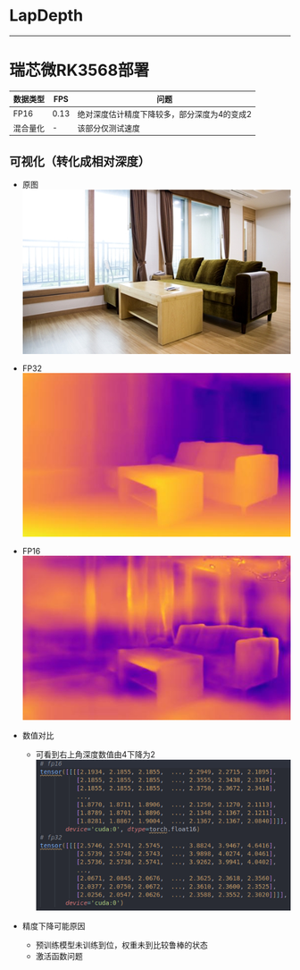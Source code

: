 LapDepth
===
---
# 瑞芯微RK3568部署
|数据类型|FPS|问题|
|--|--|--|
|FP16|0.13|绝对深度估计精度下降较多，部分深度为4的变成2|
|混合量化|-|该部分仅测试速度|

## 可视化（转化成相对深度）
- 原图
  ![image](./pictures/nyu_demo.jpg)
- FP32
  ![IMAGE](./pictures/out_together_nyu_demo.jpg)
- FP16
  ![IMAGE](./pictures/out_half_nyu_demo.jpg)
- 数值对比
  - 可看到右上角深度数值由4下降为2
    ![image](./pictures/fp32VSfp16.png)

- 精度下降可能原因
  - 预训练模型未训练到位，权重未到比较鲁棒的状态
  - 激活函数问题